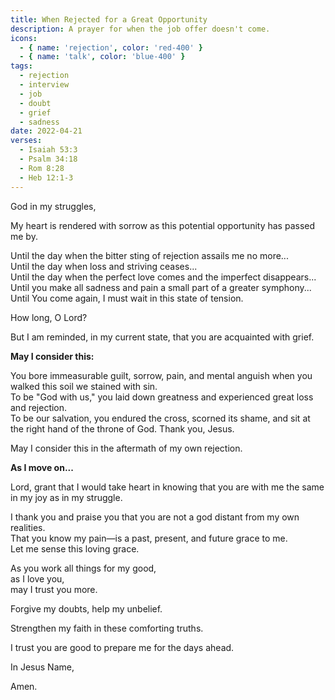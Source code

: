 ```yaml
---
title: When Rejected for a Great Opportunity
description: A prayer for when the job offer doesn't come.
icons:
  - { name: 'rejection', color: 'red-400' }
  - { name: 'talk', color: 'blue-400' }
tags:
  - rejection
  - interview
  - job
  - doubt
  - grief
  - sadness
date: 2022-04-21
verses:
  - Isaiah 53:3
  - Psalm 34:18
  - Rom 8:28
  - Heb 12:1-3
---
```


God in my struggles,

My heart is rendered with sorrow as this potential opportunity has passed me by.

Until the day when the bitter sting of rejection assails me no more...<br/>
Until the day when loss and striving ceases...<br/>
Until the day when the perfect love comes and the imperfect disappears...<br/>
Until you make all sadness and pain a small part of a greater symphony...<br/>
Until You come again, I must wait in this state of tension.

How long, O Lord?

But I am reminded, in my current state, that you are acquainted with grief.

**May I consider this:**

You bore immeasurable guilt, sorrow, pain, and mental anguish when you walked this soil we stained with sin.<br/>
To be "God with us," you laid down greatness and experienced great loss and rejection.<br/>
To be our salvation, you endured the cross, scorned its shame, and sit at the right hand of the throne of God. Thank you, Jesus.

May I consider this in the aftermath of my own rejection.

**As I move on...**

Lord, grant that I would take heart in knowing that you are with me the same in my joy as in my struggle.

I thank you and praise you that you are not a god distant from my own realities.<br/>
That you know my pain—is a past, present, and future grace to me.<br/>
Let me sense this loving grace.

As you work all things for my good,<br/>
as I love you,<br/>
may I trust you more.

Forgive my doubts, help my unbelief.

Strengthen my faith in these comforting truths.

I trust you are good to prepare me for the days ahead.

In Jesus Name,

Amen.
